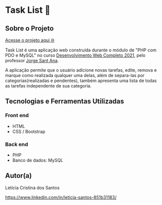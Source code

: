 # Task List 📑

## Sobre o Projeto

[Acesse o projeto aqui 🌐](http://leticia-tasklist.epizy.com/)

Task List é uma aplicação web construída durante o módulo de "PHP com PDO e MySQL" no curso [Desenvolvimento Web Completo 2021](https://www.udemy.com/course/web-completo/), pelo professor [Jorge Sant Ana](https://www.udemy.com/user/jorgetadeusantanasilva/).

A aplicação permite que o usuário adicione novas tarefas, edite, remova e marque como realizada qualquer uma delas, além de separa-las por categorias(realizadas e pendentes), também apresenta uma lista de todas as tarefas independente de sua categoria.

## Tecnologias e Ferramentas Utilizadas

### Front end

- HTML
- CSS / Bootstrap

### Back end

- PHP
- Banco de dados: MySQL

## Autor(a)

Letícia Cristina dos Santos

https://www.linkedin.com/in/letícia-santos-851b31183/
